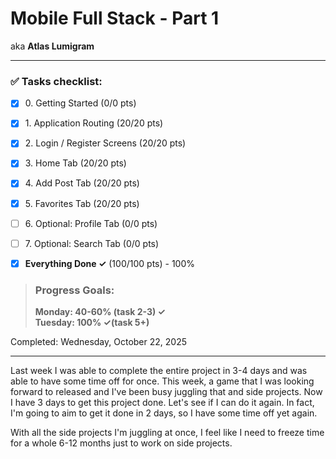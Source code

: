 # Mobile Full Stack - Part 1
aka **Atlas Lumigram**

----

### ✅ Tasks checklist:
- [X] ​0. Getting Started (0/0 pts)
- [X] ​1. Application Routing (20/20 pts)
- [X] ​2. Login / Register Screens (20/20 pts)
- [X] ​3. Home Tab (20/20 pts)
- [X] ​4. Add Post Tab (20/20 pts)
- [X] ​5. Favorites Tab (20/20 pts)


- [ ] ​6. Optional: Profile Tab (0/0 pts)
- [ ] ​7. Optional: Search Tab (0/0 pts)


- [X] **Everything Done ✓** (100/100 pts) - 100%

>### Progress Goals:
><strong>Monday: 40-60% (task 2-3) ✓</strong>  
<strong>Tuesday: 100% ✓(task 5+)</strong> 

Completed: Wednesday, October 22, 2025

---

Last week I was able to complete the entire project in 3-4 days and was able to have some time off for once.
This week, a game that I was looking forward to released and I've been busy juggling that and side projects.
Now I have 3 days to get this project done. Let's see if I can do it again. In fact, I'm going to aim to
get it done in 2 days, so I have some time off yet again.

With all the side projects I'm juggling at once, I feel like I need to freeze
time for a whole 6-12 months just to work on side projects.
